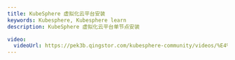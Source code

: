 ```yaml
---
title: KubeSphere 虚拟化云平台安装
keywords: Kubesphere, Kubesphere learn
description: KubeSphere 虚拟化云平台单节点安装

video:
  videoUrl: https://pek3b.qingstor.com/kubesphere-community/videos/%E4%BA%91%E5%8E%9F%E7%94%9F%E5%AE%9E%E6%88%98/%E7%AC%AC%E4%BA%8C%E6%9C%9F/68%E3%80%81KubeVirt%20%E8%99%9A%E6%8B%9F%E6%9C%BA%E8%B4%9F%E8%BD%BD%E7%AE%A1%E7%90%86-KubeSphere%20%E8%99%9A%E6%8B%9F%E5%8C%96%E4%BA%91%E5%B9%B3%E5%8F%B0%E5%AE%89%E8%A3%85.mp4
---
```

